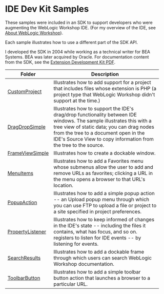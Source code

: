 # IDE Dev Kit Samples

These samples were included in an SDK to support developers who were augmenting the WebLogic Workshop IDE. (For my overview of the IDE, see [About WebLogic Workshop](../weblogic-workshop-book/about-weblogic-workshop.md)).

Each sample illustrates how to use a different part of the SDK API. 

I developed the SDK in 2004 while working as a technical writer for BEA Systems. BEA was later acquired by Oracle. For documentation content from the SDK, see the [Extension Development Kit PDF](../ExtensionDevelopmentKit.pdf).

Folder | Description
------ | -----------
[CustomProject](CustomProject) | Illustrates how to add support for a project that includes files whose extension is PHP (a project type that WebLogic Workshop didn't support at the time.)
[DragDropSimple](DragDropSimple) | Illustrates how to support the IDE's drag/drop functionality between IDE windows. The sample illustrates this with a tree view of static data; you can drag nodes from the tree to a document open in the IDE's Source View to copy information from the tree to the source.
[FrameViewSimple](FrameViewSimple) | Illustrates how to create a dockable window.
[MenuItems](MenuItems) | Illustrates how to add a Favorites menu whose submenus allow the user to add and remove URLs as favorites; clicking a URL in the menu opens a browser to that URL's location.
[PopupAction](PopupAction) | Illustrates how to add a simple popup action -- an Upload popup menu through which you can use FTP to upload a file or project to a site specified in project preferences.
[PropertyListener](PropertyListener) | Illustrates how to keep informed of changes in the IDE's state -- including the files it contains, what has focus, and so on. registers to listen for IDE events -- by listening for events.
[SearchResults](SearchResults) | Illustrates how to add a dockable frame through which users can search WebLogic Workshop documentation.
[ToolbarButton](ToolbarButton) | Illustrates how to add a simple toolbar button action that launches a browser to a particular URL.

